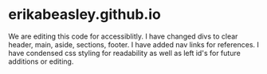 # erikabeasley.github.io
We are editing this code for accessiblitly. 
I have changed divs to clear header, main, aside, sections, footer.
I have added nav links for references. 
I have condensed css styling for readability as well as left id's for future additions or editing. 